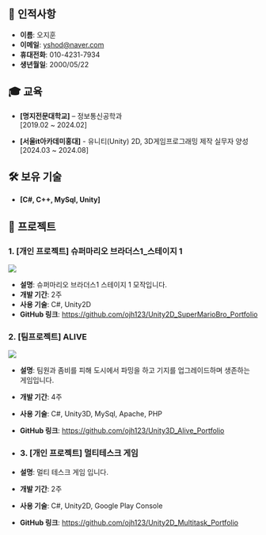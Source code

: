 ## 👤 인적사항
- **이름**: 오지훈
- **이메일**: yshod@naver.com
- **휴대전화**: 010-4231-7934
- **생년월일**: 2000/05/22

## 🎓 교육
- **[명지전문대학교]** – 정보통신공학과  
  [2019.02 ~ 2024.02]
  
- **[서울it아카데미홍대]** - 유니티(Unity) 2D, 3D게임프로그래밍 제작 실무자 양성  
  [2024.03 ~ 2024.08]

## 🛠️ 보유 기술
- **[C#, C++, MySql, Unity]**

## 💼 프로젝트
### 1. [개인 프로젝트] 슈퍼마리오 브라더스1_스테이지 1
<img src="https://github.com/user-attachments/assets/0ba0b8cf-76ed-4881-a925-978ad3556eea"/>

- **설명**: 슈퍼마리오 브라더스1 스테이지 1 모작입니다.
- **개발 기간**: 2주
- **사용 기술**: C#, Unity2D
- **GitHub 링크**: https://github.com/ojh123/Unity2D_SuperMarioBro_Portfolio

### 2. [팀프로젝트] ALIVE
<img src="https://github.com/user-attachments/assets/23cd14d5-ed33-4195-870e-3dd0085c9625"/>

- **설명**: 팀원과 좀비를 피해 도시에서 파밍을 하고 기지를 업그레이드하며 생존하는 게임입니다.
- **개발 기간**: 4주
- **사용 기술**: C#, Unity3D, MySql, Apache, PHP
- **GitHub 링크**: https://github.com/ojh123/Unity3D_Alive_Portfolio

- ### 3. [개인 프로젝트] 멀티테스크 게임


- **설명**: 멀티 테스크 게임 입니다.
- **개발 기간**: 2주
- **사용 기술**: C#, Unity2D, Google Play Console
- **GitHub 링크**: https://github.com/ojh123/Unity2D_Multitask_Portfolio
 

